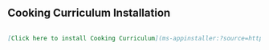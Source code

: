 ## Cooking Curriculum Installation

```markdown

[Click here to install Cooking Curriculum](ms-appinstaller:?source=https://s3.us-east-2.amazonaws.com/cooking-curriculum/CookingCurriculum_1.0.0.0_x86_x64_arm_Debug.appxbundle)
```


